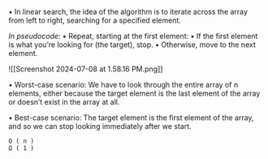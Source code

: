 • In linear search, the idea of the algorithm is to iterate across the array from left to right, searching for a specified element. 

*In pseudocode*: 
• Repeat, starting at the first element: 
  • If the first element is what you’re looking for (the target), stop. • Otherwise, move to the next element.
  
  ![[Screenshot 2024-07-08 at 1.58.16 PM.png]]

• Worst-case scenario: We have to look through the entire array of n elements, either because the target element is the last element of the array or doesn’t exist in the array at all. 

• Best-case scenario: The target element is the first element of the array, and so we can stop looking immediately after we start.


 ```
 O ( n ) 
 Ω ( 1 )
 ```

